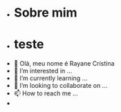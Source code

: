 - # Sobre mim
- # teste
- 👋 Olá, meu nome é Rayane Cristina
- 👀 I’m interested in ...
- 🌱 I’m currently learning ...
- 💞️ I’m looking to collaborate on ...
- 📫 How to reach me ...
- 

